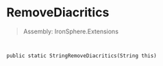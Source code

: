 ﻿

# RemoveDiacritics

> Assembly: IronSphere.Extensions



```


public static StringRemoveDiacritics(String this)
```
